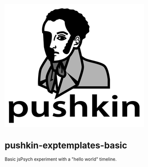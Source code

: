 <img src="/web page/src/assets/pushkin_bw_w_text.png" height="400" width="450">

# pushkin-exptemplates-basic
Basic jsPsych experiment with a "hello world" timeline.
